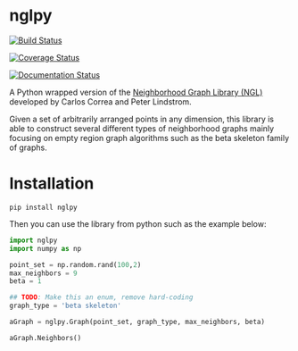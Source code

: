 # nglpy
[![Build Status](https://travis-ci.org/maljovec/nglpy.svg?branch=master)](https://travis-ci.org/maljovec/nglpy)

[![Coverage Status](https://coveralls.io/repos/github/maljovec/nglpy/badge.svg?branch=master)](https://coveralls.io/github/maljovec/nglpy?branch=master)

[![Documentation Status](https://readthedocs.org/projects/nglpy/badge/?version=latest)](https://nglpy.readthedocs.io/en/latest/?badge=latest)

A Python wrapped version of the [Neighborhood Graph Library
(NGL)](http://www.ngraph.org/) developed by Carlos Correa and Peter Lindstrom.

[//]: # (LONG_DESCRIPTION)

Given a set of arbitrarily arranged points in any dimension, this library is
able to construct several different types of neighborhood graphs mainly focusing
on empty region graph algorithms such as the beta skeleton family of graphs.

[//]: # (END_LONG_DESCRIPTION)

# Installation

```
pip install nglpy
```

Then you can use the library from python such as the example below:

```python
import nglpy
import numpy as np

point_set = np.random.rand(100,2)
max_neighbors = 9
beta = 1

## TODO: Make this an enum, remove hard-coding
graph_type = 'beta skeleton'

aGraph = nglpy.Graph(point_set, graph_type, max_neighbors, beta)

aGraph.Neighbors()
```
